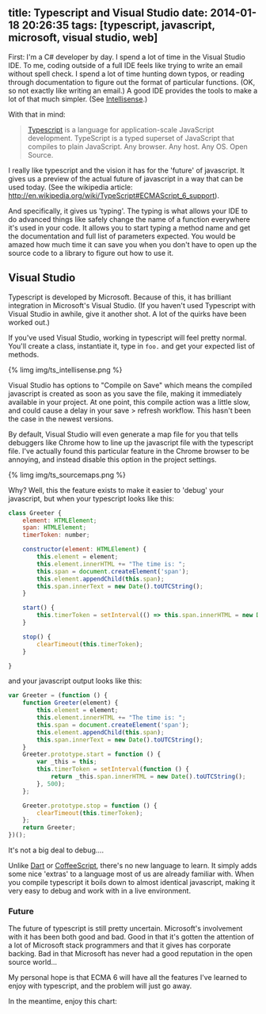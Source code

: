 title: Typescript and Visual Studio
date: 2014-01-18 20:26:35
tags: [typescript, javascript, microsoft, visual studio, web]
---

First:  I'm a C# developer by day.  I spend a lot of time in the Visual Studio IDE.  To me, coding outside of a full IDE feels like trying to write an email without spell check.  I spend a lot of time hunting down typos, or reading through documentation to figure out the format of particular functions.  (OK, so not exactly like writing an email.)  A good IDE provides the tools to make a lot of that much simpler. (See [Intellisense](http://en.wikipedia.org/wiki/Intelligent_code_completion).)

With that in mind: 

>[Typescript](http://www.typescriptlang.org) is a language for application-scale JavaScript development. TypeScript is a typed superset of JavaScript that compiles to plain JavaScript. Any browser. Any host. Any OS. Open Source.

I really like typescript and the vision it has for the 'future' of javascript.  It gives us a preview of the actual future of javascript in a way that can be used today.  (See the wikipedia article: http://en.wikipedia.org/wiki/TypeScript#ECMAScript_6_support).

And specifically, it gives us 'typing'.  The typing is what allows your IDE to do advanced things like safely change the name of a function everywhere it's used in your code.  It allows you to start typing a method name and get the documentation and full list of parameters expected.  You would be amazed how much time it can save you when you don't have to open up the source code to a library to figure out how to use it.

## Visual Studio

Typescript is developed by Microsoft.  Because of this, it has brilliant integration in Microsoft's Visual Studio.  (If you haven't used Typescript with Visual Studio in awhile, give it another shot.  A lot of the quirks have been worked out.)

If you've used Visual Studio, working in typescript will feel pretty normal.  You'll create a class, instantiate it, type in `foo.` and get your expected list of methods.  

{% limg img/ts_intellisense.png %}

Visual Studio has options to "Compile on Save" which means the compiled javascript is created as soon as you save the file, making it immediately available in your project.  At one point, this compile action was a little slow, and could cause a delay in your save > refresh workflow.  This hasn't been the case in the newest versions.

By default, Visual Studio will even generate a map file for you that tells debuggers like Chrome how to line up the javascript file with the typescript file.  I've actually found this particular feature in the Chrome browser to be annoying, and instead disable this option in the project settings. 

{% limg img/ts_sourcemaps.png %}


Why?  Well, this the feature exists to make it easier to 'debug' your javascript, but when your typescript looks like this:
```javascript
class Greeter {
    element: HTMLElement;
    span: HTMLElement;
    timerToken: number;

    constructor(element: HTMLElement) {
        this.element = element;
        this.element.innerHTML += "The time is: ";
        this.span = document.createElement('span');
        this.element.appendChild(this.span);
        this.span.innerText = new Date().toUTCString();
    }

    start() {
        this.timerToken = setInterval(() => this.span.innerHTML = new Date().toUTCString(), 500);
    }

    stop() {
        clearTimeout(this.timerToken);
    }

}
```

and your javascript output looks like this:
```javascript
var Greeter = (function () {
    function Greeter(element) {
        this.element = element;
        this.element.innerHTML += "The time is: ";
        this.span = document.createElement('span');
        this.element.appendChild(this.span);
        this.span.innerText = new Date().toUTCString();
    }
    Greeter.prototype.start = function () {
        var _this = this;
        this.timerToken = setInterval(function () {
            return _this.span.innerHTML = new Date().toUTCString();
        }, 500);
    };

    Greeter.prototype.stop = function () {
        clearTimeout(this.timerToken);
    };
    return Greeter;
})();
```

It's not a big deal to debug....

Unlike [Dart](http://www.dartlang.org) or [CoffeeScript](http://coffeescript.org/), there's no new language to learn.  It simply adds some nice 'extras' to a language most of us are already familiar with. When you compile typescript it boils down to almost identical javascript, making it very easy to debug and work with in a live environment.


### Future

The future of typescript is still pretty uncertain.  Microsoft's involvement with it has been both good and bad.  Good in that it's gotten the attention of a lot of Microsoft stack programmers and that it gives has corporate backing.  Bad in that Microsoft has never had a good reputation in the open source world...

My personal hope is that ECMA 6 will have all the features I've learned to enjoy with typescript, and the problem will just go away.

In the meantime, enjoy this chart:

<script type="text/javascript" src="//www.google.com/trends/embed.js?hl=en-US&q=typescript,+coffeescript&cmpt=q&content=1&cid=TIMESERIES_GRAPH_0&export=5&w=500&h=330"></script>


